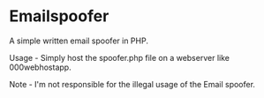 # Emailspoofer
A simple written email spoofer in PHP. 

Usage - Simply host the spoofer.php file on a webserver like 000webhostapp.

Note - I'm not responsible for the illegal usage of the Email spoofer. 

